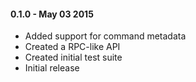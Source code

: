 #### 0.1.0 - May 03 2015
* Added support for command metadata
* Created a RPC-like API
* Created initial test suite
* Initial release
